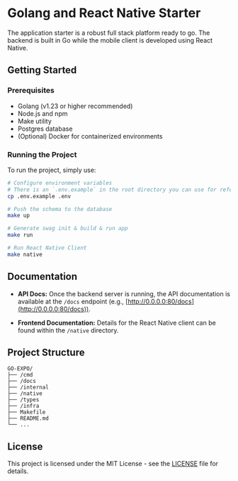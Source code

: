 # Golang and React Native Starter

The application starter is a robust full stack platform ready to go. The backend is built in Go while the mobile client is developed using React Native.

## Getting Started

### Prerequisites

- Golang (v1.23 or higher recommended)
- Node.js and npm
- Make utility
- Postgres database
- (Optional) Docker for containerized environments

### Running the Project

To run the project, simply use:

```bash
# Configure environment variables
# There is an `.env.example` in the root directory you can use for reference
cp .env.example .env

# Push the schema to the database
make up

# Generate swag init & build & run app
make run

# Run React Native Client
make native
```

## Documentation

- **API Docs:** Once the backend server is running, the API documentation is available at the `/docs` endpoint (e.g., [http://0.0.0.0:80/docs](http://0.0.0.0:80/docs)).

- **Frontend Documentation:** Details for the React Native client can be found within the `/native` directory.

## Project Structure

```
GO-EXPO/
├── /cmd
├── /docs
├── /internal
├── /native
├── /types
├── /infra
├── Makefile
├── README.md
└── ...
```

## License

This project is licensed under the MIT License - see the [LICENSE](LICENSE) file for details.
